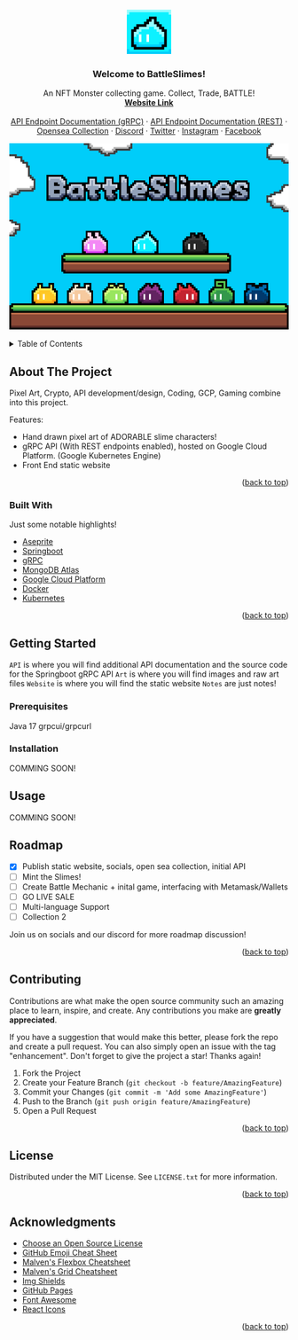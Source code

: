 <div id="top"></div>
<!-- PROJECT LOGO -->
<br />
<div align="center">
  <a href="https://github.com/yourguyphil/BattleSlimes/blob/main/Art/Socials/Logo.png">
    <img src="https://github.com/yourguyphil/BattleSlimes/blob/main/Art/Socials/Logo.png" alt="Logo" width="80" height="80">
  </a>

  <h3 align="center">Welcome to BattleSlimes!</h3>

  <p align="center">
    An NFT Monster collecting game. Collect, Trade, BATTLE!
    <br />
    <a href="https://www.battleslimes.com/"><strong>Website Link</strong></a>
    <br />
    <br />
    <a href="https://storage.googleapis.com/battleslimes_bucket/grpc.html">API Endpoint Documentation (gRPC)</a>
    ·
    <a href="https://storage.googleapis.com/battleslimes_bucket/swagger.html">API Endpoint Documentation (REST)</a>
    ·
    <a href="https://opensea.io/collection/battleslimes">Opensea Collection</a>
    ·
    <a href="https://discord.gg/Rn2pCZF6DM">Discord</a>
    ·
    <a href="https://twitter.com/BattleSlimes">Twitter</a>
    ·
    <a href="https://www.instagram.com/battleslimesofficial/">Instagram</a>
    ·
    <a href="https://www.facebook.com/BattleSlimes-100147072549956">Facebook</a>
  </p>
</div>

<p align="center">
  <img src="https://github.com/yourguyphil/BattleSlimes/blob/main/Art/Socials/BannerBlownupOpenSea.png" />
</p>

<!-- TABLE OF CONTENTS -->
<details>
  <summary>Table of Contents</summary>
  <ol>
    <li>
      <a href="#about-the-project">About The Project</a>
      <ul>
        <li><a href="#built-with">Built With</a></li>
      </ul>
    </li>
    <li>
      <a href="#getting-started">Getting Started</a>
      <ul>
        <li><a href="#prerequisites">Prerequisites</a></li>
        <li><a href="#installation">Installation</a></li>
      </ul>
    </li>
    <li><a href="#usage">Usage</a></li>
    <li><a href="#roadmap">Roadmap</a></li>
    <li><a href="#contributing">Contributing</a></li>
    <li><a href="#license">License</a></li>
    <li><a href="#contact">Contact</a></li>
    <li><a href="#acknowledgments">Acknowledgments</a></li>
  </ol>
</details>


<!-- ABOUT THE PROJECT -->
## About The Project

Pixel Art, Crypto, API development/design, Coding, GCP, Gaming combine into this project. 

Features:
* Hand drawn pixel art of ADORABLE slime characters!
* gRPC API (With REST endpoints enabled), hosted on Google Cloud Platform. (Google Kubernetes Engine)
* Front End static website

<p align="right">(<a href="#top">back to top</a>)</p>


### Built With

Just some notable highlights!

* [Aseprite](https://www.aseprite.org/)
* [Springboot](https://spring.io/)
* [gRPC](https://grpc.io/)
* [MongoDB Atlas](https://www.mongodb.com/)
* [Google Cloud Platform](https://cloud.google.com/)
* [Docker](https://www.docker.com/)
* [Kubernetes](https://kubernetes.io/)


<p align="right">(<a href="#top">back to top</a>)</p>


<!-- GETTING STARTED -->
## Getting Started

`API` is where you will find additional API documentation and the source code for the Springboot gRPC API 
`Art` is where you will find images and raw art files
`Website` is where you will find the static website
`Notes` are just notes!

### Prerequisites

Java 17
grpcui/grpcurl

### Installation


COMMING SOON!



## Usage


COMMING SOON!


## Roadmap

- [x] Publish static website, socials, open sea collection, initial API
- [ ] Mint the Slimes!
- [ ] Create Battle Mechanic + inital game, interfacing with Metamask/Wallets
- [ ] GO LIVE SALE
- [ ] Multi-language Support
- [ ] Collection 2

Join us on socials and our discord for more roadmap discussion! 

<p align="right">(<a href="#top">back to top</a>)</p>


## Contributing

Contributions are what make the open source community such an amazing place to learn, inspire, and create. Any contributions you make are **greatly appreciated**.

If you have a suggestion that would make this better, please fork the repo and create a pull request. You can also simply open an issue with the tag "enhancement".
Don't forget to give the project a star! Thanks again!

1. Fork the Project
2. Create your Feature Branch (`git checkout -b feature/AmazingFeature`)
3. Commit your Changes (`git commit -m 'Add some AmazingFeature'`)
4. Push to the Branch (`git push origin feature/AmazingFeature`)
5. Open a Pull Request

<p align="right">(<a href="#top">back to top</a>)</p>



<!-- LICENSE -->
## License

Distributed under the MIT License. See `LICENSE.txt` for more information.

<p align="right">(<a href="#top">back to top</a>)</p>


<!-- ACKNOWLEDGMENTS -->
## Acknowledgments


* [Choose an Open Source License](https://choosealicense.com)
* [GitHub Emoji Cheat Sheet](https://www.webpagefx.com/tools/emoji-cheat-sheet)
* [Malven's Flexbox Cheatsheet](https://flexbox.malven.co/)
* [Malven's Grid Cheatsheet](https://grid.malven.co/)
* [Img Shields](https://shields.io)
* [GitHub Pages](https://pages.github.com)
* [Font Awesome](https://fontawesome.com)
* [React Icons](https://react-icons.github.io/react-icons/search)

<p align="right">(<a href="#top">back to top</a>)</p>

